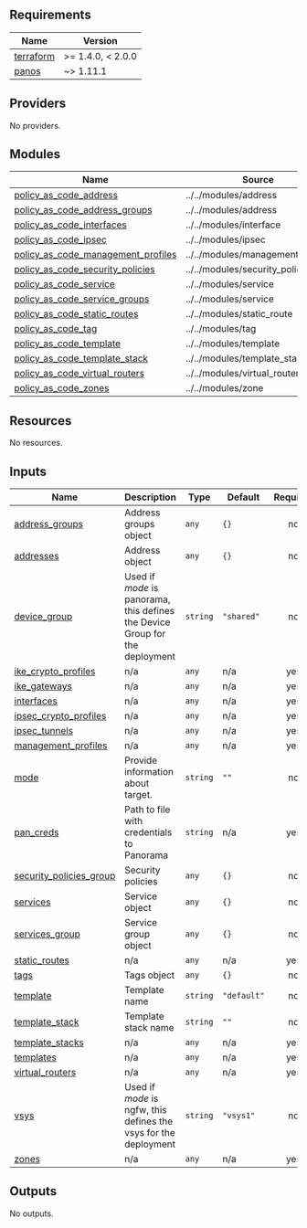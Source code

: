 <!-- BEGINNING OF PRE-COMMIT-TERRAFORM DOCS HOOK -->
## Requirements

| Name | Version |
|------|---------|
| <a name="requirement_terraform"></a> [terraform](#requirement\_terraform) | >= 1.4.0, < 2.0.0 |
| <a name="requirement_panos"></a> [panos](#requirement\_panos) | ~> 1.11.1 |

## Providers

No providers.

## Modules

| Name | Source | Version |
|------|--------|---------|
| <a name="module_policy_as_code_address"></a> [policy\_as\_code\_address](#module\_policy\_as\_code\_address) | ../../modules/address | n/a |
| <a name="module_policy_as_code_address_groups"></a> [policy\_as\_code\_address\_groups](#module\_policy\_as\_code\_address\_groups) | ../../modules/address | n/a |
| <a name="module_policy_as_code_interfaces"></a> [policy\_as\_code\_interfaces](#module\_policy\_as\_code\_interfaces) | ../../modules/interface | n/a |
| <a name="module_policy_as_code_ipsec"></a> [policy\_as\_code\_ipsec](#module\_policy\_as\_code\_ipsec) | ../../modules/ipsec | n/a |
| <a name="module_policy_as_code_management_profiles"></a> [policy\_as\_code\_management\_profiles](#module\_policy\_as\_code\_management\_profiles) | ../../modules/management_profile | n/a |
| <a name="module_policy_as_code_security_policies"></a> [policy\_as\_code\_security\_policies](#module\_policy\_as\_code\_security\_policies) | ../../modules/security_policies | n/a |
| <a name="module_policy_as_code_service"></a> [policy\_as\_code\_service](#module\_policy\_as\_code\_service) | ../../modules/service | n/a |
| <a name="module_policy_as_code_service_groups"></a> [policy\_as\_code\_service\_groups](#module\_policy\_as\_code\_service\_groups) | ../../modules/service | n/a |
| <a name="module_policy_as_code_static_routes"></a> [policy\_as\_code\_static\_routes](#module\_policy\_as\_code\_static\_routes) | ../../modules/static_route | n/a |
| <a name="module_policy_as_code_tag"></a> [policy\_as\_code\_tag](#module\_policy\_as\_code\_tag) | ../../modules/tag | n/a |
| <a name="module_policy_as_code_template"></a> [policy\_as\_code\_template](#module\_policy\_as\_code\_template) | ../../modules/template | n/a |
| <a name="module_policy_as_code_template_stack"></a> [policy\_as\_code\_template\_stack](#module\_policy\_as\_code\_template\_stack) | ../../modules/template_stack | n/a |
| <a name="module_policy_as_code_virtual_routers"></a> [policy\_as\_code\_virtual\_routers](#module\_policy\_as\_code\_virtual\_routers) | ../../modules/virtual_router | n/a |
| <a name="module_policy_as_code_zones"></a> [policy\_as\_code\_zones](#module\_policy\_as\_code\_zones) | ../../modules/zone | n/a |

## Resources

No resources.

## Inputs

| Name | Description | Type | Default | Required |
|------|-------------|------|---------|:--------:|
| <a name="input_address_groups"></a> [address\_groups](#input\_address\_groups) | Address groups object | `any` | `{}` | no |
| <a name="input_addresses"></a> [addresses](#input\_addresses) | Address object | `any` | `{}` | no |
| <a name="input_device_group"></a> [device\_group](#input\_device\_group) | Used if _mode_ is panorama, this defines the Device Group for the deployment | `string` | `"shared"` | no |
| <a name="input_ike_crypto_profiles"></a> [ike\_crypto\_profiles](#input\_ike\_crypto\_profiles) | n/a | `any` | n/a | yes |
| <a name="input_ike_gateways"></a> [ike\_gateways](#input\_ike\_gateways) | n/a | `any` | n/a | yes |
| <a name="input_interfaces"></a> [interfaces](#input\_interfaces) | n/a | `any` | n/a | yes |
| <a name="input_ipsec_crypto_profiles"></a> [ipsec\_crypto\_profiles](#input\_ipsec\_crypto\_profiles) | n/a | `any` | n/a | yes |
| <a name="input_ipsec_tunnels"></a> [ipsec\_tunnels](#input\_ipsec\_tunnels) | n/a | `any` | n/a | yes |
| <a name="input_management_profiles"></a> [management\_profiles](#input\_management\_profiles) | n/a | `any` | n/a | yes |
| <a name="input_mode"></a> [mode](#input\_mode) | Provide information about target. | `string` | `""` | no |
| <a name="input_pan_creds"></a> [pan\_creds](#input\_pan\_creds) | Path to file with credentials to Panorama | `string` | n/a | yes |
| <a name="input_security_policies_group"></a> [security\_policies\_group](#input\_security\_policies\_group) | Security policies | `any` | `{}` | no |
| <a name="input_services"></a> [services](#input\_services) | Service object | `any` | `{}` | no |
| <a name="input_services_group"></a> [services\_group](#input\_services\_group) | Service group object | `any` | `{}` | no |
| <a name="input_static_routes"></a> [static\_routes](#input\_static\_routes) | n/a | `any` | n/a | yes |
| <a name="input_tags"></a> [tags](#input\_tags) | Tags object | `any` | `{}` | no |
| <a name="input_template"></a> [template](#input\_template) | Template name | `string` | `"default"` | no |
| <a name="input_template_stack"></a> [template\_stack](#input\_template\_stack) | Template stack name | `string` | `""` | no |
| <a name="input_template_stacks"></a> [template\_stacks](#input\_template\_stacks) | n/a | `any` | n/a | yes |
| <a name="input_templates"></a> [templates](#input\_templates) | n/a | `any` | n/a | yes |
| <a name="input_virtual_routers"></a> [virtual\_routers](#input\_virtual\_routers) | n/a | `any` | n/a | yes |
| <a name="input_vsys"></a> [vsys](#input\_vsys) | Used if _mode_ is ngfw, this defines the vsys for the deployment | `string` | `"vsys1"` | no |
| <a name="input_zones"></a> [zones](#input\_zones) | n/a | `any` | n/a | yes |

## Outputs

No outputs.
<!-- END OF PRE-COMMIT-TERRAFORM DOCS HOOK -->